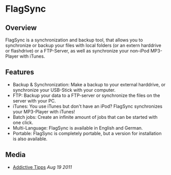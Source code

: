 FlagSync
========

Overview
--------
FlagSync is a synchronization and backup tool, that allows you to synchronize or backup your files 
with local folders (or an extern harddrive or flashdrive) or a FTP-Server, as well as synchronize your non-iPod MP3-Player with iTunes.

Features
--------
- Backup & Synchronization: Make a backup to your external harddrive, or synchronize your USB-Stick with your computer.
- FTP: Backup your data to a FTP-server or synchronize the files on the server with your PC.
- iTunes: You use iTunes but don't have an iPod? FlagSync synchronizes your MP3-Player with iTunes!
- Batch jobs: Create an infinite amount of jobs that can be started with one click.
- Multi-Language: FlagSync is available in English and German.
- Portable: FlagSync is completely portable, but a version for installation is also available.

Media
-----
- [Addictive Tipps](http://www.addictivetips.com/windows-tips/sync-itunes-with-portable-media-player-backup-data-on-ftp-usb-flagsync/) *Aug 19 2011*